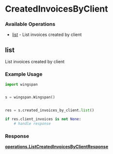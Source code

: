 # CreatedInvoicesByClient

### Available Operations

* [list](#list) - List invoices created by client

## list

List invoices created by client

### Example Usage

```python
import wingspan


s = wingspan.Wingspan()


res = s.created_invoices_by_client.list()

if res.client_invoices is not None:
    # handle response
```


### Response

**[operations.ListCreatedInvoicesByClientResponse](../../models/operations/listcreatedinvoicesbyclientresponse.md)**


